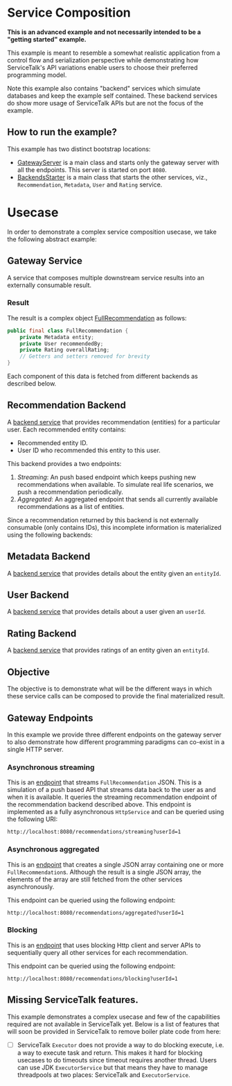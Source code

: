 # Service Composition

__This is an advanced example and not necessarily intended to be a "getting started" example.__

This example is meant to resemble a somewhat realistic application from a control flow and serialization perspective
while demonstrating how ServiceTalk's API variations enable users to choose their preferred programming model.

Note this example also contains "backend" services which simulate databases and keep the example self contained.
These backend services do show more usage of ServiceTalk APIs but are not the focus of the example.

## How to run the example?

This example has two distinct bootstrap locations:

- [GatewayServer](GatewayServer.java) is a main class and starts only the gateway server with all the endpoints. This
server is started on port `8080`.
- [BackendsStarter](backends/BackendsStarter.java) is a main class that starts the other services, viz.,
`Recommendation`, `Metadata`, `User` and `Rating` service.

# Usecase

In order to demonstrate a complex service composition usecase, we take the following abstract example:

## Gateway Service

A service that composes multiple downstream service results into an externally consumable result.

### Result

The result is a complex object [FullRecommendation](pojo/FullRecommendation.java) as follows:

```java
public final class FullRecommendation {
    private Metadata entity;
    private User recommendedBy;
    private Rating overallRating;
    // Getters and setters removed for brevity
}
```

Each component of this data is fetched from different backends as described below.

## Recommendation Backend

A [backend service](backends/RecommendationBackend.java) that provides recommendation (entities) for a particular user.
Each recommended entity contains:

- Recommended entity ID.
- User ID who recommended this entity to this user.

This backend provides a two endpoints:

1. _Streaming_: An push based endpoint which keeps pushing new recommendations when available.
To simulate real life scenarios, we push a recommendation periodically.
2. _Aggregated_: An aggregated endpoint that sends all currently available recommendations as a list of entities.

Since a recommendation returned by this backend is not externally consumable (only contains IDs), this incomplete
information is materialized using the following backends:

## Metadata Backend

A [backend service](backends/MetadataBackend.java) that provides details about the entity given an `entityId`.

## User Backend

A [backend service](backends/UserBackend.java) that provides details about a user given an `userId`.

## Rating Backend

A [backend service](backends/RatingBackend.java) that provides ratings of an entity given an `entityId`.

## Objective

The objective is to demonstrate what will be the different ways in which these service calls can be composed to provide
the final materialized result.

## Gateway Endpoints

In this example we provide three different endpoints on the gateway server to also demonstrate how different programming
paradigms can co-exist in a single HTTP server.

### Asynchronous streaming

This is an [endpoint](StreamingGatewayService.java) that streams `FullRecommendation` JSON.
This is a simulation of a push based API that streams data back to the user as and when it is available.
It queries the streaming recommendation endpoint of the recommendation backend described above.
This endpoint is implemented as a fully asynchronous `HttpService` and can be queried using the following URI:

```
http://localhost:8080/recommendations/streaming?userId=1
```

### Asynchronous aggregated

This is an [endpoint](GatewayService.java) that creates a single JSON array containing one or more
`FullRecommendation`s. Although the result is a single JSON array, the elements of the array are still fetched from the
other services asynchronously.

This endpoint can be queried using the following endpoint:

```
http://localhost:8080/recommendations/aggregated?userId=1
```

### Blocking

This is an [endpoint](BlockingGatewayService.java) that uses blocking Http client and server APIs to sequentially query
all other services for each recommendation.

This endpoint can be queried using the following endpoint:

```
http://localhost:8080/recommendations/blocking?userId=1
```

## Missing ServiceTalk features.

This example demonstrates a complex usecase and few of the capabilities required are not available in ServiceTalk yet.
Below is a list of features that will soon be provided in ServiceTalk to remove boiler plate code from here:

- [ ] ServiceTalk `Executor` does not provide a way to do blocking execute, i.e. a way to execute task and return. This
makes it hard for blocking usecases to do timeouts since timeout requires another thread. Users can use JDK
`ExecutorService` but that means they have to manage threadpools at two places: ServiceTalk and `ExecutorService`.
